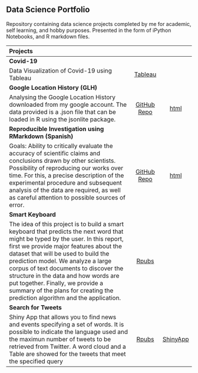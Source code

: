 ## Data Science Portfolio

Repository containing data science projects completed by me for academic, self learning, and hobby purposes. 
Presented in the form of iPython Notebooks, and R markdown files.

|**Projects**                                         |  []()            |     []()    |  
|:----------------------------------------------------|:----------------:|:-----------:|
|**Covid-19**                                         |  []()            | []()        |
|Data Visualization of Covid-19 using Tableau         |[Tableau](https://public.tableau.com/profile/angela.di.serio#!/vizhome/NovelCoronavirusSituationCOVID-19/COVID19)| []()|
|**Google Location History (GLH)**                    |  []()            |  []()       |
|Analysing the Google Location History downloaded from my google account. The data provided is a .json file that can be loaded in R using the jsonlite package.| [GitHub Repo](https://github.com/adiserio/Google-Location-History) | [html](https://adiserio.github.io/Google-Location-History/AnalisisUbicacion.html)|
|**Reproducible Investigation using RMarkdown (Spanish)**| []()          | []()        |
| Goals: Ability to critically evaluate the accuracy of scientific claims and conclusions drawn by other scientists. Possibility of reproducing our works over time. For this, a precise description of the experimental procedure and subsequent analysis of the data are required, as well as careful attention to possible sources of error. | [GitHub Repo](https://github.com/adiserio/Investigacion-Reproducible)| [html](https://adiserio.github.io/Investigacion-Reproducible/SeminarioAbril.html)|   
|**Smart Keyboard**                                   | []()             | []()        |
|The idea of this project is to build a smart keyboard that predicts the next word that might be typed by the user. In this report, first we provide major features about the dataset that will be used to build the prediction model. We analyze a large corpus of text documents to discover the structure in the data and how words are put together. Finally, we provide a summary of the plans for creating the prediction algorithm and the application. | [Rpubs](https://rpubs.com/adiserio/177267) | |
|**Search for Tweets**                                | []()             | []()        |
|Shiny App that allows you to find news and events specifying a set of words. It is possible to indicate the language used and the maximun number of tweets to be retrieved from Twitter. A word cloud and a Table are showed for the tweets that meet the specified query | [Rpubs](https://rpubs.com/adiserio/144925) | [ShinyApp](https://adiserio.shinyapps.io/SearchForTweets/)|






